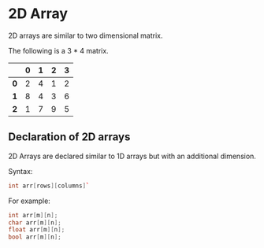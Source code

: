 # 2D Array

2D arrays are similar to two dimensional matrix.

The following is a 3 * 4 matrix.

|    |  0 |  1 |  2 |  3 |
|----|---:|---:|---:|---:|
|  **0** |  2 |  4 |  1 | 2 |
|  **1** |  8 |  4 |  3 | 6 |
|  **2** |  1 |  7 |  9 | 5 |

## Declaration of 2D arrays
2D Arrays are declared similar to 1D arrays but with an additional dimension.

Syntax: 
```cpp
int arr[rows][columns]`
```

For example:

```cpp
int arr[m][n];
char arr[m][n];
float arr[m][n];
bool arr[m][n];
```
